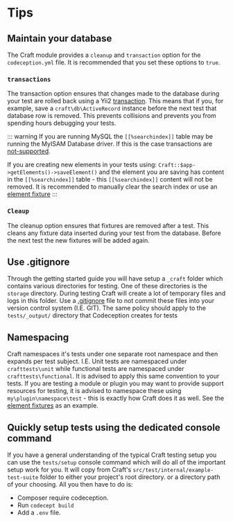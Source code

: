 # Tips

## Maintain your database
The Craft module provides a `cleanup` and `transaction` option for the `codeception.yml` file. It is recommended that you set these options to `true`.

### `transactions`
The transaction option ensures that changes made to the database during your test are rolled back using a Yii2 [transaction](https://www.yiiframework.com/doc/api/2.0/yii-db-transaction). This means that if you, for example, save a `craft\db\ActiveRecord` instance before the next test that database row is removed. This prevents collisions and prevents you from spending hours debugging your tests.

::: warning If you are running MySQL the `[[%searchindex]]` table may be running the MyISAM Database driver. If this is the case transactions are [not-supported](https://dev.mysql.com/doc/refman/5.6/en/myisam-storage-engine.html).

If you are creating new elements in your tests using: `Craft::$app->getElements()->saveElement()` and the element you are saving has content in the `[[%searchindex]]` table - this `[[%searchindex]]` content will not be removed. It is recommended to manually clear the search index or use an [element fixture](fixtures.md#element-fixtures) :::

### `Cleaup`
The cleanup option ensures that fixtures are removed after a test. This cleans any fixture data inserted during your test from the database. Before the next test the new fixtures will be added again.

## Use .gitignore
Through the getting started guide you will have setup a `_craft` folder which contains various directories for testing. One of these directories is the `storage` directory. During testing Craft will create a lot of temporary files and logs in this folder. Use a [.gitignore](https://git-scm.com/docs/gitignore) file to not commit these files into your version control system (I.E. GIT). The same policy should apply to the `tests/_output/` directory that Codeception creates for tests

## Namespacing
Craft namespaces it's tests under one separate root namespace and then expands per test subject. I.E. Unit tests are namespaced under `crafttests\unit` while functional tests are namespaced under `crafttests\functional`. It is advised to apply this same convention to your tests. If you are testing a module or plugin you may want to provide support resources for testing, it is advised to namespace these using `my\plugin\namespace\test` - this is exactly how Craft does it as well. See the [element fixtures](../testing-craft/fixtures.md) as an example.

## Quickly setup tests using the dedicated console command
If you have a general understanding of the typical Craft testing setup you can use the `tests/setup` console command which will do all of the important setup work for you. It will copy from Craft's `src/test/internal/example-test-suite` folder to either your project's root directory. or a directory path of your choosing. All you then have to do is:

- Composer require codeception.
- Run `codecept build`
- Add a `.env` file. 
